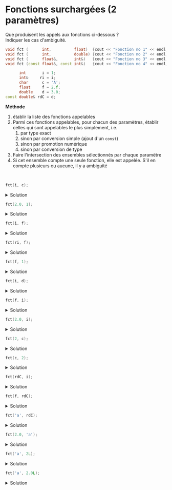 # Fonctions surchargées (2 paramètres)

Que produisent les appels aux fonctions ci-dessous ?<br>
Indiquer les cas d'ambiguité.

~~~cpp
void fct (      int,          float)  {cout << "Fonction no 1" << endl;}
void fct (      int,          double) {cout << "Fonction no 2" << endl;}
void fct (      float&,       int&)   {cout << "Fonction no 3" << endl;}
void fct (const float&, const int&)   {cout << "Fonction no 4" << endl;}

      int       i = 1;
      int&     ri = i;
      char      c = 'A';
      float     f = 2.f;
      double    d = 3.0;
const double& rdC = d;
~~~

**Méthode**<br>

1. établir la liste des fonctions appelables 
2. Parmi ces fonctions appelables, pour chacun des paramètres, établir celles qui sont appelables le plus simplement, i.e. 
	1. par type exact
    2. sinon par conversion simple (ajout d'un `const`) 
	3. sinon par promotion numérique
	4. sinon par conversion de type 
3. Faire l'intersection des ensembles sélectionnés par chaque paramètre
4. Si cet ensemble compte une seule fonction, elle est appelée. S'il en compte plusieurs ou aucune, il y a ambiguité

<br>

~~~cpp
fct(i, c);	
~~~

<details>
<summary>Solution</summary>

1. $S = \left\\{1, 2, 4\right\\}$ sont appelables. 
   - Pour 3, pas de conversion de `int` vers `float&` ni de `char` vers `int&`. 
2. Paramètres 
   - $P_{1} = \left\\{1, 2\right\\}$
     - `i` de type `int` 
     - 1 et 2 par type exact 
	 - 4 par conversion `int` vers `float`.
   - $P_{2} = \left\\{4\right\\}$ 
     - `c` de type `char`
     - 4 par promotion numérique
     - 1, 2 par conversion de type. 
3. $P_{1} \cap P_{2} = \emptyset$ 
4. **ambiguité**

</details>

~~~cpp
fct(2.0, 1);
~~~

<details>
<summary>Solution</summary>

1. $S = \left\\{1, 2, 4\right\\}$ sont appelables.
	- Pour 3, pas de conversion de `const double` vers `float&` ni de `const int` vers `int&`.
2. Paramètres 
	- $P_{1} = \left\\{1, 2, 4\right\\}$
		- `2.0` de type `const double`
		- 1 et 2 par conversion `double` vers `int`.
		- 4 par conversion `double` vers `float`.
	- $P_{2} = \left\\{4\right\\}$
		- `1` de type `const int`
		- 4 par type exact
		- 1, 2 par conversion de type.
3. $P_{1} \cap P_{2} = \left\\{4\right\\}$ 
4. **Fonction no 4**

</details>

~~~cpp
fct(i, f);
~~~

<details>
<summary>Solution</summary>

1. $S = \left\\{1, 2, 4\right\\}$ sont appelables
	- Pour 3, pas de conversion de `int` vers `float&` ni de `float` vers `int&`.
2. Paramètres 
	- $P_{1} = \left\\{1, 2\right\\}$
		- `i` de type `int`
		- 1 et 2 par type exact
		- 4 par conversion `int` vers `float`.
	- $P_{2} = \left\\{1\right\\}$
		- `1` de type `float`
		- 1 par type exact
		- 2 par promotion `float` vers `double`
        - 4 par conversion `float` vers `int`
3. $P_{1} \cap P_{2} = \left\\{1\right\\}$
4. **Fonction no 1**

</details>

~~~cpp
fct(ri, f);	
~~~

<details>
<summary>Solution</summary>

1. $S = \left\\{1, 2, 4\right\\}$ sont appelables.
	- Pour 3, pas de conversion de `int&` vers `float&` ni de `float` vers `int&`.
2. Paramètres
	- $P_{1} = \left\\{1, 2\right\\}$
		- `i` de type `int&`
		- 1 et 2 par type exact et copie par valeur
		- 4 par conversion `int` vers `float`.
	- $P_{2} = \left\\{1\right\\}$
		- `1` de type `float`
		- 1 par type exact
		- 2 par promotion `float` vers `double`
		- 4 par conversion `float` vers `int`
3. $P_{1} \cap P_{2} = \left\\{1\right\\}$
4. **Fonction no 1**

</details>

~~~cpp
fct(f, 1);
~~~

<details>
<summary>Solution</summary>


1. $S = \left\\{1, 2, 4\right\\}$ sont appelables.
	- Pour 3, pas de conversion de `const int` vers `int&`.
2. Paramètres
	- $P_{1} = \left\\{4\right\\}$
		- `i` de type `float&`
		- 4 par conversion simple `float&` vers `const float&`.
		- 1 et 2 par conversion de type `float` vers `int` 
	- $P_{2} = \left\\{4\right\\}$
		- `1` de type `const int`
		- 4 par type exact
		- 1 et 2 par conversion de type `const int` vers `float` et `double` resp.
3. $P_{1} \cap P_{2} = \left\\{4\right\\}$
4. **Fonction no 4**

</details>

~~~cpp
fct(i, d);
~~~

<details>
<summary>Solution</summary>

- `int`    {1, 2, 4} : 4 par conversion
- `double` {   2   } : type exact
- intersection {2} => **Fonction no 2**

</details>

~~~cpp
fct(f, i);
~~~

<details>
<summary>Solution</summary>

- `float` {3} : type exact
- `int`   {3} : type exact
- intersection {3} => **Fonction no 3**

</details>

~~~cpp
fct(2.0, i);
~~~

<details>
<summary>Solution</summary>

- `const double` {1, 2,    4} : tous par conversion
- `int`          {      3, 4} : type exact
- intersection {4} => **Fonction no 4**

</details>

~~~cpp
fct(2, c);
~~~

<details>
<summary>Solution</summary>

- `const int` {1, 2, 4} : 1 et 2 type exact, 4 par conversion
- `char`      {1, 2, 4} : 1 et 2 promotion, 4 par conversion
- intersection {1, 2, 4} => **ambiguité**

</details>

~~~cpp
fct(c, 2);
~~~

<details>
<summary>Solution</summary>

- `char`       {1, 2, 4} : 1 et 2 par promotion, 4 par conversion
- `const int`  {1, 2, 4} : 1 et 2 par conversion, 4 type exact
- intersection {1, 2, 4} => **ambiguité**

</details>

~~~cpp
fct(rdC, i);
~~~

<details>
<summary>Solution</summary>

- `const double&` {1, 2,    4} : tous par conversion
- `int`           {      3, 4} : type exact
- intersection {4} => **Fonction no 4**

</details>

~~~cpp
fct(f, rdC);
~~~

<details>
<summary>Solution</summary>

- `float`         {1, 2, 3, 4} : 1 et 2 par conversion, 3 et 4 type exact
- `const double&` {   2,    4} : tous par conversion
- intersection {2, 4} => **ambiguité**

</details>

~~~cpp
fct('a', rdC);
~~~

<details>
<summary>Solution</summary>

- `const char`    {1, 2,    4} : 4 par conversion
- `const double&` {   2      } : type exact
- intersection {2} => **Fonction no 2**

</details>

~~~cpp
fct(2.0, 'a');	
~~~

<details>
<summary>Solution</summary>

- `const double` {1, 2,    4} : tous par conversion
- `const char`   {         4} : 4 par promotion
- intersection {4} => **Fonction no 4**

</details>

~~~cpp
fct('a', 2L);	
~~~

<details>
<summary>Solution</summary>

- `const char`   {1, 2      } : 1, 2 par promotion
- `const long`   {1, 2,    4} : tous par conversion
- intersection {1, 2} => **ambiguité**

</details>

~~~cpp
fct('a', 2.0L);	
~~~

<details>
<summary>Solution</summary>

- `const char`        {1, 2      } : par promotion
- `const long double` {1, 2,    4} : tous par conversion
- intersection {1, 2} => **ambiguité**

</details>
